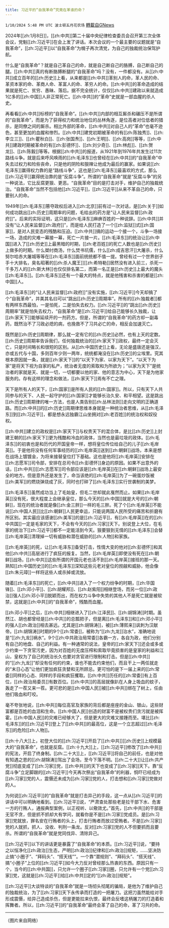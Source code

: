 ```yaml
---
title: 习近平的“自我革命”究竟在革谁的命？
---
```

`1/10/2024 5:48 PM UTC 波士顿五月花农场` [轉載自GNews](https://gnews.org/articles/2205720)

2024年[[zh:1月8日]]，[[zh:中共]]第二十届中央纪律检查委员会召开第三次全体会议，党魁[[zh:习近平]]在会上发了讲话。本次会议的一个最主要的议题就是“自我革命”，[[zh:习近平]]以“自我革命”为幌子再次清党，为自己的独裁统治保驾护航。

什么是“自我革命”？就是自己革自己的命，就是自己断自己的胳膊，自己断自己的腿。[[zh:中共]]真的有断胳膊断腿的“自我革命”吗？没有，一件都没有。从[[zh:中共]]成立百年的[[zh:历史]]上看，从来都是[[zh:中共]]革别人的命，革人民的命、革资本家的命、革商人命、革富人的命、革穷人的命。[[zh:中共]]的革命造成的结果就是死亡、贫穷、愚昧、落后。据不完全统计，仅仅[[zh:中共]]建政以来就造成1亿多的[[zh:中国]]人非正常死亡。[[zh:中共]]的“革命”史就是一部血腥的杀人史。

再看看[[zh:中共]]标榜的“自我革命”。[[zh:中共]]内部的相互厮杀和碾压不是所谓的“自我革命”，而是为了获得权力和统治地位的丛林角逐，是位高者对位低者的猎杀，是同僚之间的厮杀。相比外部的革命，[[zh:中共]]对自己人的“革命”也毫不逊色，甚至更加的血腥和惨烈。[[zh:中共]]建党初期被革命的有[[zh:陈独秀]]、[[zh:李立三]]、[[zh:瞿秋白]]、[[zh:张国焘]]、[[zh:王明]]、[[zh:高岗]]等等，[[zh:中共]]建政时期被革命的有[[zh:彭德怀]]、[[zh:刘少奇]]、[[zh:林彪]]、[[zh:贺龙]]、[[zh:陈毅]]等等。根据[[zh:中共]]的报道，从1921年到1976年共发生过11次路线斗争。就是后来呼风唤雨的[[zh:毛泽东]]也曾经在[[zh:中共]]的“自我革命”中失去过权力和险些丧命，只是他的阴险和狠辣让他成为最后的赢家。如果说[[zh:毛泽东]]赢得权力靠的是“路线斗争”，这也是[[zh:毛泽东]]最喜欢的方式，那么[[zh:习近平]]赢得统治靠的是“反腐斗争”。所谓的“自我革命”就是“反腐斗争”的另一种说法，它比反腐更狠、更恶。“自我革命”目的是打击对手，维护自己的独裁统治。“自我革命”当然不包括他[[zh:习近平]]，[[zh:习近平]]从来不革自己的命，只要别人的命。

1949年[[zh:毛泽东]]篡夺政权后进入[[zh:北京]]前有过一次对话，是[[zh:关于]]如何成功跳出[[zh:历史]]周期率的问题，毛给出的药方是“让人民来监督[[zh:政府]]”。后来的实际证明，这只是[[zh:毛泽东]]麻痹百姓的一种说辞。[[zh:中共]]并没有“让人民来监督[[zh:政府]]”，而是给人民打造了一个[[zh:监狱]]式[[zh:国家]]，是对人民变态的残酷和压迫。[[zh:中共]]搞的运动一个接一个，斗争一场接一场，造成的灾难一幕接一幕，死亡一片接一片。[[zh:毛泽东]]的统治让[[zh:中国]]进入了[[zh:历史]]上最黑暗的时期，[[zh:老百姓]]的死亡人数也是[[zh:历史]]上做多的时期。什么桀纣商汤，什么焚书坑儒，什么[[zh:成吉思汗]]大屠杀，什么努尔哈赤大屠城等等在[[zh:毛泽东]]面前统统都不值一提。曾经有过一个世界刽子手十大排名，臭名昭著的[[zh:杀人魔王]][[zh:希特勒]]居然没有进入前三，杀死一千多万人的[[zh:斯大林]]也仅仅排名第二，而第一名正是[[zh:历史]]上最大的魔头[[zh:毛泽东]]。[[zh:毛泽东]]还有一个最大的特点，就是他残害和杀害的都是[[zh:中国]]人。

[[zh:毛泽东]]的“让人民来监督[[zh:政府]]”没有实施，[[zh:习近平]]今天却搞了个“自我革命”，并美其名曰可以“跳出[[zh:历史]]周期率”。所有的[[zh:独裁者]]都有两样东西最怕，一是怕死，二是怕失去权力。[[zh:习近平]]的“跳出[[zh:历史]]周期率”就是怕失去权力，“自我革命”是[[zh:习近平]]给自己能够长久独裁，让[[zh:家天下]]能够延续开的一剂药方。但是，所谓的“自我革命”的药方却一副毒药，既然治不了习政必熄的病，也挽救不了习共必亡的命，相反会加速灭亡。

既然是[[zh:历史]]周期律，那么就一定有它的[[zh:历史]]必然，也有上天的定数。[[zh:历史]]周期率告诉我们，任何独裁统治的[[zh:家天下]]政权，最终一定会灭亡，只是时间略长和很短的区别。从[[zh:中国历史]]上看，无论是盛唐还是强汉，亦或五代与十国，多则百年少则一两年，统统都淹没在[[zh:历史]]的尘埃里。究其根本原因就一条，就是[[zh:家天下]]的“以天下为家、以家为天下”。“以天下为家”是将天下视为自家的私产，统治者无度的索取和为所欲为；“以家为天下”是统治者的家就是天、就是一切，一切都要以他的家、他的意志为中心，天下是为他家服务的。存有这样的理念和做法，[[zh:家天下]]焉有不亡之理。

天下是所有人的天下，[[zh:国家]]是所有人民的[[zh:国家]]。所以，只有天下人共同参与的天下、人民一起守护的[[zh:国家]]才能够长治久安、和平相望。这是跳出[[zh:历史]]周期律的唯一方法，也是人类告别[[zh:丛林法则]]走向文明的正确道路。而[[zh:中共]]的[[zh:历史]]周期律思维本身就是一种统治者思维，从[[zh:毛泽东]]到[[zh:习近平]]，都是想永远独霸江山坐拥对[[zh:老百姓]]的统治权和奴役权。

[[zh:中共]]建立的政权是[[zh:家天下]]与权贵天下的混合体，是比[[zh:历史]]上封建王朝的[[zh:家天下]]更为残酷和冷血的政体，当然也是最垃圾的政体。[[zh:毛泽东]]的初衷也是和历代的开国皇帝一样，想将皇位传位给自己的儿子[[zh:毛岸英]]。于是他将没有任何军事经历的[[zh:毛岸英]]送到[[zh:朝鲜]]战场，本来是想在战场上镀镀金，为将来接替皇位打下基础。这也是他将[[zh:毛岸英]]安排在[[zh:志愿军]]司令部，安排在总司令[[zh:彭德怀]]身边的原因。如果不出意外的话，[[zh:中共]][[zh:志愿军]]司令部应该是[[zh:毛岸英]]在[[zh:朝鲜]]战场上最安全的地方。但是意外还是发生了，命当该绝的[[zh:毛岸英]]为了一碗蛋炒饭被[[zh:美军]]的燃烧弹烧成了灰，同时也打碎了[[zh:毛泽东]]实行世袭制的美梦。

[[zh:毛泽东]]虽然成功当上了毛始皇，但毛二世却就此戛然而止。如果[[zh:毛岸英]]没有死，很大程度上会继承皇位，那么今天的[[zh:中国]]就是大号的[[zh:朝鲜]]，现在的统治者就是像[[zh:金三胖]]一样的毛三胖。死了个[[zh:毛岸英]]不能说[[zh:中国人民]]比[[zh:朝鲜]]人民更幸运，只能说两国人民所受的痛苦和折磨有所区别。其实最应该感谢[[zh:美军]]的是[[zh:习近平]]，有[[zh:毛岸英]]在的[[zh:中共国]]一定是毛家的天下，不会有今天的[[zh:习家]]天下。别说登上大位，在毛家的统治下[[zh:习近平]]都不一定能活到今天。狠要狠到无情的[[zh:毛泽东]]会替[[zh:毛岸英]]清理掉一切有威胁和潜在威胁的[[zh:人物]]和家族。

[[zh:毛岸英]]的死，让[[zh:毛泽东]]备受打击，性情大变的他对[[zh:彭德怀]]和其他[[zh:中共]]高层进行了疯狂的报复。当然，[[zh:毛岸英]]即使没有死在[[zh:朝鲜]]战场，[[zh:中共]]这些所谓的开国元老也活不到[[zh:毛岸英]]接班的那一天。熟知[[zh:中国历史]]的[[zh:毛泽东]]深知这些元老对皇位的觊觎和威胁，他会像[[zh:朱元璋]]一样将这些人或杀掉或流放。

随着[[zh:毛泽东]]的死亡，[[zh:中共]]进入了一个权力纷争的时期，[[zh:华国锋]]、[[zh:邓小平]]、[[zh:胡耀邦]]、[[zh:赵紫阳]]相继登场，而另一位[[zh:政治]]强人[[zh:邓小平]]脱颖而出，而在权力斗争中失势的其他人不是死亡就是被软禁，这就是[[zh:中共]]的“自我革命”，残酷而血腥。

[[zh:邓小平]]之后，[[zh:中共]]相继进入了[[zh:江泽民]]、[[zh:胡锦涛]]时期。虽然江、胡也都曾经是[[zh:中共]]的总瓢把子，但是离[[zh:毛泽东]]和[[zh:邓小平]]的强人[[zh:政治]]相去甚远。尤其是[[zh:胡锦涛]]，被[[zh:薄熙来]]讽刺为汉献帝。[[zh:胡锦涛]]时期的9个[[zh:常委]]，被称为“[[zh:九龙]]治水”，准确地说是“[[zh:九龙]]祸水”。9个[[zh:中共政治局常委]]各霸一方，各自为政，他们分别有自己的地盘、自己的利益。有一种通常的说法，皇帝的[[zh:家天下]]还会或多或少约束一下贪官污吏，因为对百姓的无度压榨和索取毕竟损害的是皇家的利益和江山，皇权为了自己的统治长久也要对贪官进行限制和打击。但是[[zh:中共]]的“[[zh:九龙]]”却没有任何的约束，谁也不能去约束他们，而且干上一两任就走的“末日心态”让他们更加疯狂贪婪和无所顾忌。更可怕的是下一届上来的[[zh:常委]]同样的心态、同样的手段和疯狂攫取。[[zh:中共]]历任的[[zh:常委]]有上百位，[[zh:政治局委员]]有数百位。[[zh:中共]]的高层就像趴在人身上吸血的蚊子，轰走了一茬又来一茬。更可悲的是[[zh:中国人民]]被[[zh:中共]]绑在了树上，任由他们吸血和叮咬。

毫不夸张地说，[[zh:中共]]每位高官及家族的背后都是座座的金山、银山，这些财富都是百姓的血泪和生命。[[zh:中国人民]]创造的财富不是被权贵们贪污就是被挥霍。[[zh:中国人民]]的灾难已经够大了，但是更大的灾难又接踵而至。堪比[[zh:毛泽东]]的[[zh:习近平]]登上了[[zh:中共]]的最高位，这是一个立志超过[[zh:毛泽东]]的危险[[zh:人物]]。

[[zh:十八大]]上，初登大位的[[zh:习近平]]开启了[[zh:中共]][[zh:历史]]上规模最大的“自我革命”，也就是反腐。[[zh:十九大]]上，[[zh:习近平]]修改了[[zh:中共]]的宪法，开启了终身制。[[zh:二十大]]上，[[zh:习近平]]将自己的前任，也是对他有知遇之恩的[[zh:胡锦涛]]驾出了会场，至今下落不明。[[zh:二十大]]让[[zh:共产党]]彻底变成了[[zh:习家]]党，[[zh:中共]]的天下也变成了[[zh:习家]]天下。靠“反腐斗争”立足脚跟的[[zh:习近平]]今天再次祭出“自我革命”的利器，恫吓已经成为[[zh:习家]]党的人，震慑还未成为[[zh:习家]]党的人，打击想和[[zh:习家]]党做对的人。

为何说[[zh:习近平]]的“自我革命”就是打击异己的手段，这一点从[[zh:习近平]]的讲话中可以明确地看到。[[zh:习近平]]说，“严肃查处那些老是拉干部下水、危害一方的行贿人，通报典型案例，以正视听、以儆效尤。”首先，[[zh:中共]]的干部是无官不贪，但是抓不抓却大有学问，就看你是不是[[zh:习家]]党成员。是[[zh:习家]]党就放，罪名安在行贿者的头上，打击行贿者而放过受贿者。不是[[zh:习家]]党的人就抓，抓人、没收、判刑一条龙。反对[[zh:习家]]党的人不但要抓而且要杀。所谓的“自我革命”就是党同伐异、清除异己。

[[zh:习近平]]以下的讲话更是暴露了“自我革命”的本质。[[zh:习近平]]说，“要持之以恒净化[[zh:政治]]生态，严明[[zh:政治]]纪律和[[zh:政治]]规矩，……坚决防止搞“小圈子”、“拜码头”、“搭天线””。一个靠“潜规则”、“拜码头”、“搭天线”、搞“小圈子”上位的[[zh:习近平]]如今大力反对曾经那么热衷的东西。原因只有一个，当今的[[zh:中共国]]，只允许一个圈子[[zh:习家]]圈，只允许有一个党[[zh:习家]]党，这就是[[zh:习近平]]给[[zh:中共]]定的“[[zh:政治]]规矩”。

[[zh:习近平]]大谈特谈的“自我革命”就是一场彻头彻尾的骗局，是他为了维护自己的独裁统治，为了[[zh:习家]]天下永传承而打造的一把屠刀。这把刀虽然能给对手形成震慑，给异己造成杀伤，但是更能拉来仇恨，最终会反嗜这柄屠刀的打造着和挥舞者。所以，[[zh:习近平]]的“自我革命”最终会革了自己的命，革了习共的命。

---
（图片来自网络）
